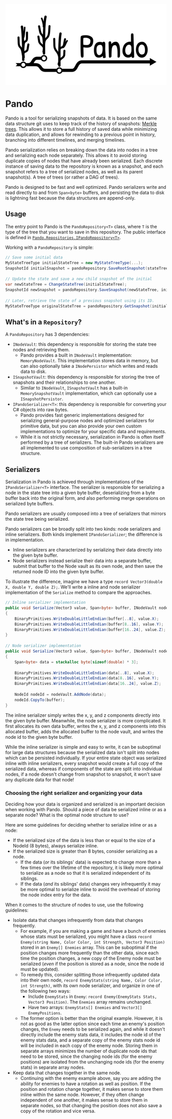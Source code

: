 ![Pando Logo](./docs/pando-logo.svg)

# Pando

Pando is a tool for serializing snapshots of data.
It is based on the same data structure git uses to keep track of the history of snapshots: [Merkle trees](https://en.wikipedia.org/wiki/Merkle_tree).
This allows it to store a full history of saved data while minimizing data duplication,
and allows for rewinding to a previous point in history, branching into different timelines, and merging timelines.

Pando serialization relies on breaking down the data into nodes in a tree and serializing each node separately.
This allows it to avoid storing duplicate copies of nodes that have already been serialized.
Each discrete instance of saving data to the repository is known as a snapshot,
and each snapshot refers to a tree of serialized nodes, as well as its parent snapshot(s).
A tree of trees (or rather a DAG of trees).

Pando is designed to be fast and well optimized.
Pando serializers write and read directly to and from `Span<byte>` buffers,
and persisting the data to disk is lightning fast because the data structures are append-only.

## Usage

The entry point to Pando is the `PandoRepository<T>` class,
where `T` is the type of the tree that you want to save in this repository.
The public interface is defined in
[`Pando.Repositories.IPandoRepository<T>`](src/Pando/Repositories/IPandoRepository.cs).

Working with a `PandoRepository` is simple:

```csharp
// Save some initial data
MyStateTreeType initialStateTree = new MyStateTreeType(...);
SnapshotId initialSnapshot = pandoRepository.SaveRootSnapshot(stateTree);

// Update the state and save a new child snapshot of the initial
var newStateTree = ChangeStateTree(initialStateTree);
SnapshotId newSnapshot = pandoRepository.SaveSnapshot(newStateTree, initialSnapshot);

// Later, retrieve the state of a previous snapshot using its ID.
MyStateTreeType originalStateTree = pandoRepository.GetSnapshot(initialSnapshot);
```

## What's in a `Repository`?

A `PandoRepository` has 3 dependencies:

- `INodeVault`: this dependency is responsible for storing the state tree nodes and retrieving them.
  - Pando provides a built in `INodeVault` implementation: `MemoryNodeVault`.
    This implementation stores data in memory, but can also optionally take a `INodePersistor` which writes and reads data to disk. 
- `ISnapshotVault`: this dependency is responsible for storing the tree of snapshots and their relationships to one another.
  - Similar to `INodeVault`, `ISnapshotVault` has a built-in `MemorySnapshotVault` implementation,
    which can optionally use a `ISnapshotPersistor`.
- `IPandoSerializer<T>`: this dependency is responsible for converting your C# objects into raw bytes.
  - Pando provides fast generic implementations designed for serializing general-purpose nodes
    and optimized serializers for primitive data,
    but you can also provide your own custom implementations to optimize for your specific data and requirements.
  - While it is not strictly necessary, serialization in Pando is often itself performed by a tree of serializers.
    The built-in Pando serializers are all implemented to use composition of sub-serializers in a tree structure.

## Serializers

Serialization in Pando is achieved through implementations of the `IPandoSerializer<T>` interface.
The serializer is responsible for serializing a node in the state tree into a given byte buffer,
deserializing from a byte buffer back into the original form,
and also performing merge operations on serialized byte buffers.

Pando serializers are usually composed into a tree of serializers that mirrors the state tree being serialized.

Pando serializers can be broadly split into two kinds: node serializers and inline serializers.
Both kinds implement `IPandoSerializer`; the difference is in implementation.

- Inline serializers are characterized by serializing their data directly into the given byte buffer.
- Node serializers instead serialize their data into a separate buffer, submit that buffer to the Node vault as its own node,
  and then save the returned node ID into the given byte buffer.

To illustrate the difference, imagine we have a type `record Vector3(double X, double Y, double Z);`.
We'll write a inline and node serializer implementation of the `Serialize` method to compare the approaches.

```csharp
// Inline serializer implementation
public void Serialize(Vector3 value, Span<byte> buffer, INodeVault nodeVault)
{
    BinaryPrimitives.WriteDoubleLittleEndian(buffer[..8], value.X);
    BinaryPrimitives.WriteDoubleLittleEndian(buffer[8..16], value.Y);
    BinaryPrimitives.WriteDoubleLittleEndian(buffer[16..24], value.Z);
}

// Node serializer implementation
public void Serialize(Vector3 value, Span<byte> buffer, INodeVault nodeVault)
{
    Span<byte> data = stackalloc byte[sizeof(double) * 3];

    BinaryPrimitives.WriteDoubleLittleEndian(data[..8], value.X);
    BinaryPrimitives.WriteDoubleLittleEndian(data[8..16], value.Y);
    BinaryPrimitives.WriteDoubleLittleEndian(data[16..24], value.Z);

    NodeId nodeId = nodeVault.AddNode(data);
    nodeId.CopyTo(buffer);
}
```

The inline serializer simply writes the x, y, and z components directly into the given byte buffer.
Meanwhile, the node serializer is more complicated. It first allocates its own data buffer,
writes the x, y, and z components into this allocated buffer, adds the allocated buffer to the node vault,
and writes the node id to the given byte buffer.

While the inline serializer is simple and easy to write, it can be suboptimal for large data structures because
the serialized data isn't split into nodes which can be persisted individually.
If your entire state object was serialized inline with inline serializers, every snapshot would create a full
copy of the serialized data, whereas if components of the state are split into individual nodes,
if a node doesn't change from snapshot to snapshot, it won't save any duplicate data for that node!

### Choosing the right serializer and organizing your data

Deciding how your data is organized and serialized is an important decision when working with Pando.
Should a piece of data be serialized inline or as a separate node? What is the optimal node structure to use?

Here are some guidelines for deciding whether to serialize inline or as a node:

- If the serialized size of the data is less than or equal to the size of a NodeId (8 bytes), always serialize inline.
- If the serialized size is greater than 8 bytes, consider serializing as a node.
  - If the data (_or_ its siblings' data) is expected to change more than a few times over the lifetime of the
    repository, it is likely more optimal to serialize as a node so that it is serialized independent of its siblings.
  - If the data (_and_ its siblings' data) changes very infrequently it may be more optimal to serialize inline
    to avoid the overhead of storing the node index entry for the data.

When it comes to the structure of nodes to use, use the following guidelines:

- Isolate data that changes infrequently from data that changes frequently.
  - For example, if you are making a game and have a bunch of enemies whose stats must be serialized,
    you might have a class `record Enemy(string Name, Color Color, int Strength, Vector3 Position)` stored in an `Enemy[] Enemies` array.
    This can be suboptimal if the position changes more frequently than the other data, since each time the position changes,
    a new copy of the Enemy node must be serialized (_even_ if the position is stored as a node, since the node id must be updated).
  - To remedy this, consider splitting those infrequently updated data into their own node,
    `record EnemyStats(string Name, Color Color, int Strength)`, with its own node serializer,
    and organize in one of the following two ways:
    - Include `EnemyStats` in `Enemy`: `record Enemy(EnemyStats Stats, Vector3 Position)`. The `Enemies` array remains unchanged.
    - Have two arrays: `EnemyStats[] Enemies` and `Vector3[] EnemyPositions`.
  - The former option is better than the original example. However, it is not as good as the latter option since each
    time an enemy's position changes, the `Enemy` needs to be serialized again, and while it doesn't directly include
    the enemy stats data, it includes the node id of the enemy stats data, and a separate copy of the enemy stats node
    id will be included in each copy of the enemy node. Storing them in separate arrays minimizes the number of
    duplicate node ids that need to be stored, since the changing node ids (for the enemy positions) are isolated from
    the unchanging node ids (for the enemy stats) in separate array nodes.
- Keep data that changes together in the same node.
  - Continuing with the enemy example above, say you are adding the ability for enemies to have a rotation as well as
    position. If the position and rotation change together, it makes sense to store them inline within the same node.
    However, if they often change independent of one another, it makes sense to store them in separate nodes, so that
    changing the position does not also save a copy of the rotation and vice versa.

<!--
TODO
- Configuration
- Describe Serializers in more detail
  - Provide overview of built-in serializers
  - When to serialize as a node vs inline
  - Writing your own serializers
  - How do the NodeVault and Serializers interact
-->
